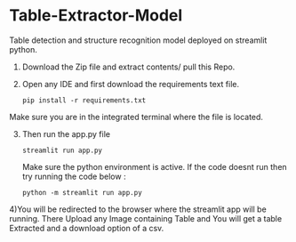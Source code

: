 # Table-Extractor-Model


Table detection and structure recognition model deployed on streamlit python.

1) Download the Zip file and extract contents/ pull this Repo.

2) Open any IDE and first download the requirements text file.

   ```
   pip install -r requirements.txt
   ```

  Make sure you are in the integrated terminal where the file is located.

3) Then run the app.py file
   ```
   streamlit run app.py

   ```
   Make sure the python environment is active.
   If the code doesnt run then try running the code below :

   ```
   python -m streamlit run app.py
   ```

4)You will be redirected to the browser where the streamlit app will be running. There Upload any Image containing Table and You will get a table Extracted and a download option of a csv.
